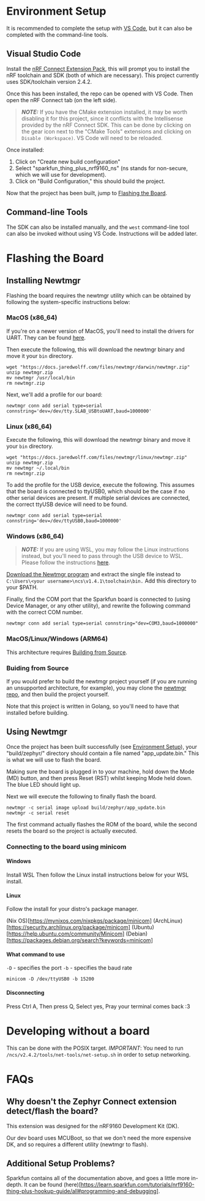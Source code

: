 
# Environment Setup

It is recommended to complete the setup with [VS Code](#visual-studio-code), but it can also be completed with the command-line tools.

## Visual Studio Code
Install the [nRF Connect Extension Pack](https://marketplace.visualstudio.com/items?itemName=nordic-semiconductor.nrf-connect-extension-pack), this will prompt you to install the nRF toolchain and SDK (both of which are necessary). This project currently uses SDK/toolchain version 2.4.2.

Once this has been installed, the repo can be opened with VS Code. Then open the nRF Connect tab (on the left side).
> **_NOTE:_**  If you have the CMake extension installed, it may be worth disabling it for this project, since it conflicts with the Intellisense provided by the nRF Connect SDK. This can be done by clicking on the gear icon next to the "CMake Tools" extensions and clicking on `Disable (Workspace)`. VS Code will need to be reloaded.

Once installed:
1. Click on "Create new build configuration"
2. Select "sparkfun_thing_plus_nrf9160_ns" (ns stands for non-secure, which we will use for development).
3. Click on "Build Configuration," this should build the project.

Now that the project has been built, jump to [Flashing the Board](#flashing-the-board).

## Command-line Tools
The SDK can also be installed manually, and the `west` command-line tool can also be invoked without using VS Code.
Instructions will be added later.

# Flashing the Board

## Installing Newtmgr

Flashing the board requires the newtmgr utility which can be obtained by following the system-specific instructions below:

### MacOS (x86_64)
If you're on a newer version of MacOS, you'll need to install the drivers for UART. They can be found [here](https://www.silabs.com/developers/usb-to-uart-bridge-vcp-drivers?tab=downloads).

Then execute the following, this will download the newtmgr binary and move it your `bin` directory.
```
wget "https://docs.jaredwolff.com/files/newtmgr/darwin/newtmgr.zip"
unzip newtmgr.zip
mv newtmgr /usr/local/bin
rm newtmgr.zip
```

Next, we'll add a profile for our board:

```
newtmgr conn add serial type=serial connstring='dev=/dev/tty.SLAB_USBtoUART,baud=1000000'
```

### Linux (x86_64)

Execute the following, this will download the newtmgr binary and move it your `bin` directory.

```
wget "https://docs.jaredwolff.com/files/newtmgr/linux/newtmgr.zip"
unzip newtmgr.zip
mv newtmgr ~/.local/bin
rm newtmgr.zip
```

To add the profile for the USB device, execute the following. This assumes that the board is connected to ttyUSB0, which should be the case if no other serial devices are present. If multiple serial devices are connected, the correct ttyUSB device will need to be found.
```
newtmgr conn add serial type=serial connstring='dev=/dev/ttyUSB0,baud=1000000'
```

### Windows (x86_64)
> **_NOTE:_** If you are using WSL, you may follow the Linux instructions instead, but you'll need to pass through the USB device to WSL. Please follow the instructions [here](https://blog.golioth.io/program-mcu-from-wsl2-with-usb-support/).

[Download the Newtmgr program](https://docs.jaredwolff.com/files/newtmgr/windows/newtmgr.zip) and extract the single file instead to `C:\Users\<your username>\ncs\v1.4.1\toolchain\bin.` Add this directory to your $PATH.

Finally, find the COM port that the Sparkfun board is connected to (using Device Manager, or any other utility), and rewrite the following command with the correct COM number.

```
newtmgr conn add serial type=serial connstring="dev=COM3,baud=1000000"
```

### MacOS/Linux/Windows (ARM64)
This architecture requires [Building from Source](#buiding-from-source).

### Buiding from Source
If you would prefer to build the newtmgr project yourself (if you are running an unsupported architecture, for example), you may clone the [newtmgr repo](https://github.com/apache/mynewt-newtmgr), and then build the project yourself.

Note that this project is written in Golang, so you'll need to have that installed before building.

## Using Newtmgr
Once the project has been built successfully (see [Environment Setup](#environment-setup)), your "build/zephyr/" directory should contain a file named "app_update.bin." This is what we will use to flash the board.

Making sure the board is plugged in to your machine, hold down the Mode (MD) button, and then press Reset (RST) whilst keeping Mode held down. The blue LED should light up. 

Next we will execute the following to finally flash the board.

```
newtmgr -c serial image upload build/zephyr/app_update.bin 
newtmgr -c serial reset
```

The first command actually flashes the ROM of the board, while the second resets the board so the project is actually executed.

### Connecting to the board using minicom

#### Windows

Install WSL Then follow the Linux install instructions below for your WSL install.

#### Linux

Follow the install for your distro's package manager.

(Nix OS)[https://mynixos.com/nixpkgs/package/minicom]
(ArchLinux)[https://security.archlinux.org/package/minicom]
(Ubuntu)[https://help.ubuntu.com/community/Minicom]
(Debian)[https://packages.debian.org/search?keywords=minicom]

#### What command to use

`-D` - specifies the port
`-b` - specifies the baud rate

```
minicom -D /dev/ttyUSB0 -b 15200
```

#### Disconnecting

Press Ctrl A, Then press Q, Select yes, Pray your terminal comes back :3

# Developing without a board

This can be done with the POSIX target.
*IMPORTANT*: You need to run `/ncs/v2.4.2/tools/net-tools/net-setup.sh` in order to setup networking.

# FAQs
## Why doesn't the Zephyr Connect extension detect/flash the board?
This extension was designed for the nRF9160 Development Kit (DK).

Our dev board uses MCUBoot, so that we don't need the more expensive DK, and so requires a different utility (newtmgr to flash).

## Additional Setup Problems?
Sparkfun contains all of the documentation above, and goes a little more in-depth.
It can be found (here)[https://learn.sparkfun.com/tutorials/nrf9160-thing-plus-hookup-guide/all#programming-and-debugging].
